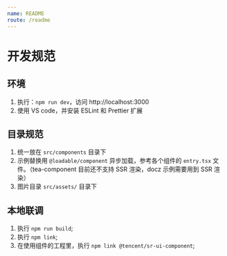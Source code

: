 ```yaml
---
name: README
route: /readme
---
```


# 开发规范

## 环境

1. 执行：`npm run dev`，访问 http://localhost:3000
2. 使用 VS code，并安装 ESLint 和 Prettier 扩展

## 目录规范

1. 统一放在 `src/components` 目录下
2. 示例替换用 `@loadable/component` 异步加载，参考各个组件的 `entry.tsx` 文件。（tea-component 目前还不支持 SSR 渲染，docz 示例需要用到 SSR 渲染）
3. 图片目录 `src/assets/` 目录下

## 本地联调

1. 执行 `npm run build`;
2. 执行 `npm link`;
3. 在使用组件的工程里，执行 `npm link @tencent/sr-ui-component`;
